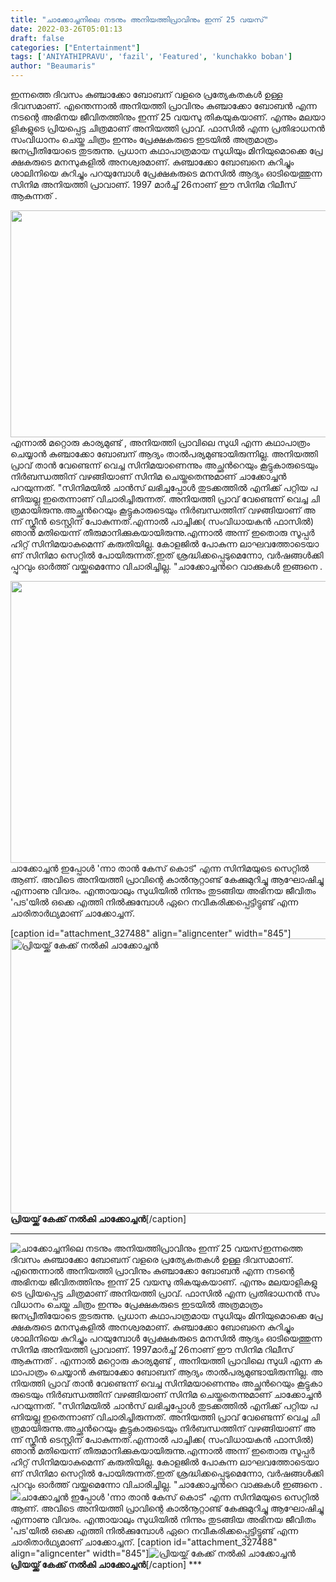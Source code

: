 ```yaml
---
title: "ചാക്കോച്ചനിലെ നടനും അനിയത്തിപ്രാവിനും ഇന്ന് 25 വയസ്"
date: 2022-03-26T05:01:13
draft: false
categories: ["Entertainment"]
tags: ['ANIYATHIPRAVU', 'fazil', 'Featured', 'kunchakko boban']
author: "Beaumaris"
---
```


ഇന്നത്തെ ദിവസം കുഞ്ചാക്കോ ബോബന് വളരെ പ്രത്യേകതകൾ ഉള്ള ദിവസമാണ്. എന്തെന്നാൽ അനിയത്തി പ്രാവിനും കുഞ്ചാക്കോ ബോബൻ എന്ന നടന്റെ അഭിനയ ജീവിതത്തിനും ഇന്ന് 25 വയസു തികയുകയാണ്. എന്നും മ​ല​യാ​ളി​ക​ളു​ടെ പ്രി​യ​പ്പെ​ട്ട ചി​ത്ര​മാ​ണ് അ​നി​യ​ത്തി പ്രാ​വ്. ഫാ​സി​ല്‍ എന്ന പ്രതിഭാധനൻ
സം​വി​ധാ​നം ചെ​യ്ത ചി​ത്രം ഇ​ന്നും പ്രേ​ക്ഷ​ക​രു​ടെ ഇ​ട​യി​ല്‍ അത്രമാത്രം ജനപ്രീതിയോടെ തുടരുന്നു. പ്രധാന കഥാപാത്രമായ സു​ധി​യും മി​നി​യു​മൊ​ക്കെ പ്രേ​ക്ഷ​ക​രു​ടെ മ​ന​സു​ക​ളി​ല്‍ അനശ്വരമാണ്. കുഞ്ചാക്കോ ബോബനെ കുറിച്ചും ശാലിനിയെ കുറിച്ചും പറയുമ്പോൾ പ്രേ​ക്ഷ​ക​രു​ടെ മ​ന​സി​ല്‍ ആ​ദ്യം ഓ​ടി​യെ​ത്തു​ന്ന​ സിനിമ അ​നി​യ​ത്തി പ്രാ​വാ​ണ്. 1997​ ​മാ​ർ​ച്ച് 26​നാ​ണ് ഈ സിനിമ റിലീസ് ആകുന്നത് .

<img class="wp-image-327464 aligncenter" src="https://cdn.boolokam.com/articles/2022/03/yjyjyy.jpg" alt="" width="645" height="363" />എ​ന്നാ​ൽ മറ്റൊരു കാര്യമുണ്ട് , അ​നി​യ​ത്തി പ്രാ​വി​ലെ സു​ധി എ​ന്ന ക​ഥാ​പാ​ത്രം ചെ​യ്യാ​ന്‍ കു​ഞ്ചാ​ക്കോ ബോ​ബ​ന് ആ​ദ്യം താ​ല്‍​പ​ര്യ​മു​ണ്ടാ​യി​രു​ന്നി​ല്ല. അ​നി​യ​ത്തി പ്രാ​വ് താ​ന്‍ വേ​ണ്ടെ​ന്ന് വെ​ച്ച സി​നി​മ​യാ​ണെ​ന്നും അ​ച്ഛ​ന്‍റെ​യും കൂ​ട്ടു​കാ​രു​ടെ​യും നി​ര്‍​ബ​ന്ധ​ത്തി​ന് വ​ഴ​ങ്ങി​യാ​ണ് സി​നി​മ ചെ​യ്ത​തെ​ന്നു​മാ​ണ് ചാക്കോച്ചൻ പറയുന്നത്. "സി​നി​മ​യി​ല്‍ ചാ​ന്‍​സ് ല​ഭി​ച്ച​പ്പോ​ള്‍ തു​ട​ക്ക​ത്തി​ല്‍ എ​നി​ക്ക് പ​റ്റി​യ പ​ണി​യ​ല്ല ഇ​തെ​ന്നാ​ണ് വി​ചാ​രി​ച്ചി​രു​ന്ന​ത്. അ​നി​യ​ത്തി പ്രാ​വ് വേ​ണ്ടെ​ന്ന് വെ​ച്ച ചി​ത്ര​മാ​യി​രു​ന്നു.അ​ച്ഛ​ന്‍റെ​യും കൂ​ട്ടു​കാ​രു​ടെ​യും നി​ര്‍​ബ​ന്ധ​ത്തി​ന് വ​ഴ​ങ്ങി​യാ​ണ് അ​ന്ന് സ്ക്രീ​ന്‍ ടെ​സ്റ്റി​ന് പോ​കു​ന്ന​ത്.എ​ന്നാ​ല്‍ പാ​ച്ചി​ക്ക( സം​വി​ധാ​യ​ക​ന്‍ ഫാ​സി​ല്‍) ഞാ​ന്‍ മ​തി​യെ​ന്ന് തീ​രു​മാ​നി​ക്കു​ക​യാ​യി​രു​ന്നു.എ​ന്നാ​ല്‍ അ​ന്ന് ഇ​തൊ​രു സൂ​പ്പ​ര്‍ ഹി​റ്റ് സി​നി​മ​യാ​കു​മെ​ന്ന് ക​രു​തി​യി​ല്ല. കോ​ള​ജി​ല്‍ പോ​കു​ന്ന ലാ​ഘ​വ​ത്തോ​ടെ​യാ​ണ് സി​നി​മാ സെ​റ്റി​ല്‍ പോ​യി​രു​ന്ന​ത്.ഇ​ത് ശ്ര​ദ്ധി​ക്ക​പ്പെ​ടു​മെ​ന്നോ, വ​ര്‍​ഷ​ങ്ങ​ള്‍​ക്കി​പ്പു​റ​വും ഓ​ര്‍​ത്ത് വ​യ്ക്കു​മെ​ന്നോ വി​ചാ​രി​ച്ചി​ല്ല. "ചാ​ക്കോ​ച്ച​ന്‍റെ വാ​ക്കു​ക​ള്‍ ഇ​ങ്ങ​നെ .

<img class="wp-image-327463 aligncenter" src="https://cdn.boolokam.com/articles/2022/03/bfbfbfb.png" alt="" width="752" height="451" />ചാക്കോച്ചൻ ഇപ്പോൾ ​'ന്നാ​ ​താ​ൻ​ ​കേ​സ് ​കൊ​ട്' എന്ന സിനിമയുടെ സെറ്റിൽ ആണ്. അവിടെ അനിയത്തി പ്രാവിന്റെ കാൽനൂറ്റാണ്ട് കേക്കുമുറിച്ചു ആഘോഷിച്ചു എന്നാണു വിവരം. എന്തായാലും സുധിയിൽ നിന്നും തുടങ്ങിയ അഭിനയ ജീവിതം  'പട'യിൽ ഒക്കെ എത്തി നിൽക്കുമ്പോൾ ഏറെ നവീകരിക്കപ്പെട്ടിട്ടുണ്ട് എന്ന ചാരിതാർഥ്യമാണ് ചാക്കോച്ചന്.

[caption id="attachment_327488" align="aligncenter" width="845"]<img class="size-full wp-image-327488" src="https://cdn.boolokam.com/articles/2022/03/ghtht.jpg" alt="പ്രിയയ്ക്ക് കേക്ക് നല്‍കി ചാക്കോച്ചൻ" width="845" height="440" /> <strong>പ്രിയയ്ക്ക് കേക്ക് നല്‍കി ചാക്കോച്ചൻ</strong>[/caption]

***


![ചാക്കോച്ചനിലെ നടനും അനിയത്തിപ്രാവിനും ഇന്ന് 25 വയസ്](https://cdn.boolokam.com/articles/2022/03/yjyjyy.jpg)ഇന്നത്തെ ദിവസം കുഞ്ചാക്കോ ബോബന് വളരെ പ്രത്യേകതകൾ ഉള്ള ദിവസമാണ്. എന്തെന്നാൽ അനിയത്തി പ്രാവിനും കുഞ്ചാക്കോ ബോബൻ എന്ന നടന്റെ അഭിനയ ജീവിതത്തിനും ഇന്ന് 25 വയസു തികയുകയാണ്. എന്നും മ​ല​യാ​ളി​ക​ളു​ടെ പ്രി​യ​പ്പെ​ട്ട ചി​ത്ര​മാ​ണ് അ​നി​യ​ത്തി പ്രാ​വ്. ഫാ​സി​ല്‍ എന്ന പ്രതിഭാധനൻ സം​വി​ധാ​നം ചെ​യ്ത ചി​ത്രം ഇ​ന്നും പ്രേ​ക്ഷ​ക​രു​ടെ ഇ​ട​യി​ല്‍ അത്രമാത്രം ജനപ്രീതിയോടെ തുടരുന്നു. പ്രധാന കഥാപാത്രമായ സു​ധി​യും മി​നി​യു​മൊ​ക്കെ പ്രേ​ക്ഷ​ക​രു​ടെ മ​ന​സു​ക​ളി​ല്‍ അനശ്വരമാണ്. കുഞ്ചാക്കോ ബോബനെ കുറിച്ചും ശാലിനിയെ കുറിച്ചും പറയുമ്പോൾ പ്രേ​ക്ഷ​ക​രു​ടെ മ​ന​സി​ല്‍ ആ​ദ്യം ഓ​ടി​യെ​ത്തു​ന്ന​ സിനിമ അ​നി​യ​ത്തി പ്രാ​വാ​ണ്. 1997​ ​മാ​ർ​ച്ച് 26​നാ​ണ് ഈ സിനിമ റിലീസ് ആകുന്നത് . എ​ന്നാ​ൽ മറ്റൊരു കാര്യമുണ്ട് , അ​നി​യ​ത്തി പ്രാ​വി​ലെ സു​ധി എ​ന്ന ക​ഥാ​പാ​ത്രം ചെ​യ്യാ​ന്‍ കു​ഞ്ചാ​ക്കോ ബോ​ബ​ന് ആ​ദ്യം താ​ല്‍​പ​ര്യ​മു​ണ്ടാ​യി​രു​ന്നി​ല്ല. അ​നി​യ​ത്തി പ്രാ​വ് താ​ന്‍ വേ​ണ്ടെ​ന്ന് വെ​ച്ച സി​നി​മ​യാ​ണെ​ന്നും അ​ച്ഛ​ന്‍റെ​യും കൂ​ട്ടു​കാ​രു​ടെ​യും നി​ര്‍​ബ​ന്ധ​ത്തി​ന് വ​ഴ​ങ്ങി​യാ​ണ് സി​നി​മ ചെ​യ്ത​തെ​ന്നു​മാ​ണ് ചാക്കോച്ചൻ പറയുന്നത്. "സി​നി​മ​യി​ല്‍ ചാ​ന്‍​സ് ല​ഭി​ച്ച​പ്പോ​ള്‍ തു​ട​ക്ക​ത്തി​ല്‍ എ​നി​ക്ക് പ​റ്റി​യ പ​ണി​യ​ല്ല ഇ​തെ​ന്നാ​ണ് വി​ചാ​രി​ച്ചി​രു​ന്ന​ത്. അ​നി​യ​ത്തി പ്രാ​വ് വേ​ണ്ടെ​ന്ന് വെ​ച്ച ചി​ത്ര​മാ​യി​രു​ന്നു.അ​ച്ഛ​ന്‍റെ​യും കൂ​ട്ടു​കാ​രു​ടെ​യും നി​ര്‍​ബ​ന്ധ​ത്തി​ന് വ​ഴ​ങ്ങി​യാ​ണ് അ​ന്ന് സ്ക്രീ​ന്‍ ടെ​സ്റ്റി​ന് പോ​കു​ന്ന​ത്.എ​ന്നാ​ല്‍ പാ​ച്ചി​ക്ക( സം​വി​ധാ​യ​ക​ന്‍ ഫാ​സി​ല്‍) ഞാ​ന്‍ മ​തി​യെ​ന്ന് തീ​രു​മാ​നി​ക്കു​ക​യാ​യി​രു​ന്നു.എ​ന്നാ​ല്‍ അ​ന്ന് ഇ​തൊ​രു സൂ​പ്പ​ര്‍ ഹി​റ്റ് സി​നി​മ​യാ​കു​മെ​ന്ന് ക​രു​തി​യി​ല്ല. കോ​ള​ജി​ല്‍ പോ​കു​ന്ന ലാ​ഘ​വ​ത്തോ​ടെ​യാ​ണ് സി​നി​മാ സെ​റ്റി​ല്‍ പോ​യി​രു​ന്ന​ത്.ഇ​ത് ശ്ര​ദ്ധി​ക്ക​പ്പെ​ടു​മെ​ന്നോ, വ​ര്‍​ഷ​ങ്ങ​ള്‍​ക്കി​പ്പു​റ​വും ഓ​ര്‍​ത്ത് വ​യ്ക്കു​മെ​ന്നോ വി​ചാ​രി​ച്ചി​ല്ല. "ചാ​ക്കോ​ച്ച​ന്‍റെ വാ​ക്കു​ക​ള്‍ ഇ​ങ്ങ​നെ . ![](https://cdn.boolokam.com/articles/2022/03/bfbfbfb.png)ചാക്കോച്ചൻ ഇപ്പോൾ ​'ന്നാ​ ​താ​ൻ​ ​കേ​സ് ​കൊ​ട്' എന്ന സിനിമയുടെ സെറ്റിൽ ആണ്. അവിടെ അനിയത്തി പ്രാവിന്റെ കാൽനൂറ്റാണ്ട് കേക്കുമുറിച്ചു ആഘോഷിച്ചു എന്നാണു വിവരം. എന്തായാലും സുധിയിൽ നിന്നും തുടങ്ങിയ അഭിനയ ജീവിതം 'പട'യിൽ ഒക്കെ എത്തി നിൽക്കുമ്പോൾ ഏറെ നവീകരിക്കപ്പെട്ടിട്ടുണ്ട് എന്ന ചാരിതാർഥ്യമാണ് ചാക്കോച്ചന്. [caption id="attachment_327488" align="aligncenter" width="845"]![പ്രിയയ്ക്ക് കേക്ക് നല്‍കി ചാക്കോച്ചൻ](https://cdn.boolokam.com/articles/2022/03/ghtht.jpg) **പ്രിയയ്ക്ക് കേക്ക് നല്‍കി ചാക്കോച്ചൻ**[/caption] ***
